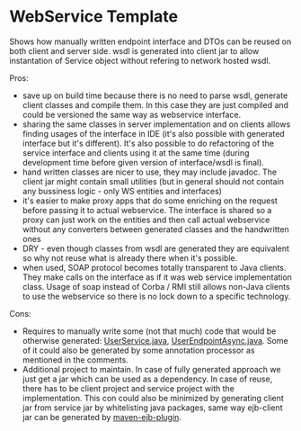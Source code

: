 # WebService Template

Shows how manually written endpoint interface and DTOs can be reused on both client and server side. wsdl is generated into client jar to allow instantation of Service object without refering to network hosted wsdl.

Pros:
 - save up on build time because there is no need to parse wsdl, generate client classes and compile them. In this case they are just compiled and could be versioned the same way as webservice interface.
 - sharing the same classes in server implementation and on clients allows finding usages of the interface in IDE (it's also possible with generated interface but it's different). It's also possible to do refactoring of the service interface and clients using it at the same time (during development time before given version of interface/wsdl is final).
 - hand written classes are nicer to use, they may include javadoc. The client jar might contain small utilities (but in general should not contain any bussiness logic - only WS entities and interfaces)
 - it's easier to make proxy apps that do some enriching on the request before passing it to actual webservice. The interface is shared so a proxy can just work on the entities and then call actual webservice without any converters between generated classes and the handwritten ones
 - DRY - even though classes from wsdl are generated they are equivalent so why not reuse what is already there when it's possible.
 - when used, SOAP protocol becomes totally transparent to Java clients. They make calls on the interface as if it was web service implementation class. Usage of soap instead of Corba / RMI still allows non-Java clients to use the webservice so there is no lock down to a specific technology.

Cons:
 - Requires to manually write some (not that much) code that would be otherwise generated: [UserService.java](https://github.com/metteo/ws-template/blob/master/client/src/main/java/io/github/metteo/ws/UserService.java), [UserEndpointAsync.java](https://github.com/metteo/ws-template/blob/master/client/src/main/java/io/github/metteo/ws/UserEndpointAsync.java). Some of it could also be generated by some annotation processor as mentioned in the comments.
 - Additional project to maintain. In case of fully generated approach we just get a jar which can be used as a dependency. In case of reuse, there has to be client project and service project with the implementation. This con could also be minimized by generating client jar from service jar by whitelisting java packages, same way ejb-client jar can be generated by [maven-ejb-plugin](http://maven.apache.org/plugins/maven-ejb-plugin/examples/generating-ejb-client.html).
